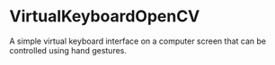 # VirtualKeyboardOpenCV
A simple virtual keyboard interface on a computer screen that can be controlled using hand gestures. 
